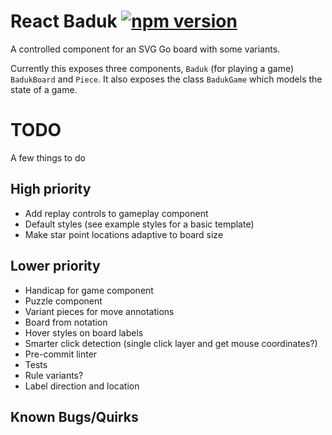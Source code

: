 # React Baduk [![npm version](https://badge.fury.io/js/react-baduk.svg)](https://badge.fury.io/js/react-baduk) #

A controlled component for an SVG Go board with some variants.

Currently this exposes three components, `Baduk` (for playing a game) `BadukBoard` and `Piece`. It also exposes the class `BadukGame` which models the state of a game.

# TODO #
A few things to do

## High priority ##
* Add replay controls to gameplay component
* Default styles (see example styles for a basic template)
* Make star point locations adaptive to board size

## Lower priority ##
* Handicap for game component
* Puzzle component
* Variant pieces for move annotations
* Board from notation
* Hover styles on board labels
* Smarter click detection (single click layer and get mouse coordinates?)
* Pre-commit linter
* Tests
* Rule variants?
* Label direction and location

## Known Bugs/Quirks ##
